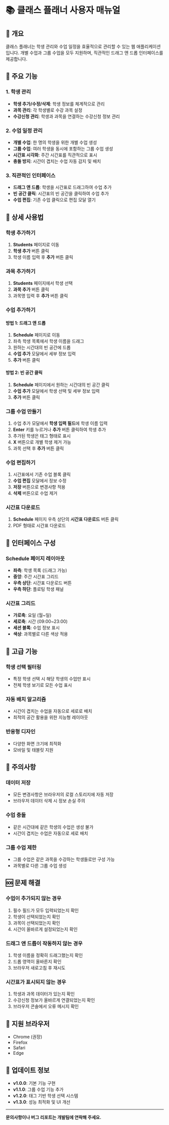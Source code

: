 # 📚 클래스 플래너 사용자 매뉴얼

## 🎯 개요

클래스 플래너는 학생 관리와 수업 일정을 효율적으로 관리할 수 있는 웹 애플리케이션입니다. 개별 수업과 그룹 수업을 모두 지원하며, 직관적인 드래그 앤 드롭 인터페이스를 제공합니다.

## 🚀 주요 기능

### 1. 학생 관리

- **학생 추가/수정/삭제**: 학생 정보를 체계적으로 관리
- **과목 관리**: 각 학생별로 수강 과목 설정
- **수강신청 관리**: 학생과 과목을 연결하는 수강신청 정보 관리

### 2. 수업 일정 관리

- **개별 수업**: 한 명의 학생을 위한 개별 수업 생성
- **그룹 수업**: 여러 학생을 동시에 포함하는 그룹 수업 생성
- **시간표 시각화**: 주간 시간표를 직관적으로 표시
- **충돌 방지**: 시간이 겹치는 수업 자동 감지 및 배치

### 3. 직관적인 인터페이스

- **드래그 앤 드롭**: 학생을 시간표로 드래그하여 수업 추가
- **빈 공간 클릭**: 시간표의 빈 공간을 클릭하여 수업 추가
- **수업 편집**: 기존 수업 클릭으로 편집 모달 열기

## 📖 상세 사용법

### 학생 추가하기

1. **Students** 페이지로 이동
2. **학생 추가** 버튼 클릭
3. 학생 이름 입력 후 **추가** 버튼 클릭

### 과목 추가하기

1. **Students** 페이지에서 학생 선택
2. **과목 추가** 버튼 클릭
3. 과목명 입력 후 **추가** 버튼 클릭

### 수업 추가하기

#### 방법 1: 드래그 앤 드롭

1. **Schedule** 페이지로 이동
2. 좌측 학생 목록에서 학생 이름을 드래그
3. 원하는 시간대의 빈 공간에 드롭
4. **수업 추가** 모달에서 세부 정보 입력
5. **추가** 버튼 클릭

#### 방법 2: 빈 공간 클릭

1. **Schedule** 페이지에서 원하는 시간대의 빈 공간 클릭
2. **수업 추가** 모달에서 학생 선택 및 세부 정보 입력
3. **추가** 버튼 클릭

### 그룹 수업 만들기

1. 수업 추가 모달에서 **학생 입력 필드**에 학생 이름 입력
2. **Enter** 키를 누르거나 **추가** 버튼 클릭하여 학생 추가
3. 추가된 학생은 태그 형태로 표시
4. **X** 버튼으로 개별 학생 제거 가능
5. 과목 선택 후 **추가** 버튼 클릭

### 수업 편집하기

1. 시간표에서 기존 수업 블록 클릭
2. **수업 편집** 모달에서 정보 수정
3. **저장** 버튼으로 변경사항 적용
4. **삭제** 버튼으로 수업 제거

### 시간표 다운로드

1. **Schedule** 페이지 우측 상단의 **시간표 다운로드** 버튼 클릭
2. PDF 형태로 시간표 다운로드

## 🎨 인터페이스 구성

### Schedule 페이지 레이아웃

- **좌측**: 학생 목록 (드래그 가능)
- **중앙**: 주간 시간표 그리드
- **우측 상단**: 시간표 다운로드 버튼
- **우측 하단**: 플로팅 학생 패널

### 시간표 그리드

- **가로축**: 요일 (월~일)
- **세로축**: 시간 (09:00~23:00)
- **세션 블록**: 수업 정보 표시
- **색상**: 과목별로 다른 색상 적용

## 🔧 고급 기능

### 학생 선택 필터링

- 특정 학생 선택 시 해당 학생의 수업만 표시
- 전체 학생 보기로 모든 수업 표시

### 자동 배치 알고리즘

- 시간이 겹치는 수업을 자동으로 세로로 배치
- 최적의 공간 활용을 위한 지능형 레이아웃

### 반응형 디자인

- 다양한 화면 크기에 최적화
- 모바일 및 태블릿 지원

## 🚨 주의사항

### 데이터 저장

- 모든 변경사항은 브라우저의 로컬 스토리지에 자동 저장
- 브라우저 데이터 삭제 시 정보 손실 주의

### 수업 충돌

- 같은 시간대에 같은 학생의 수업은 생성 불가
- 시간이 겹치는 수업은 자동으로 세로 배치

### 그룹 수업 제한

- 그룹 수업은 같은 과목을 수강하는 학생들로만 구성 가능
- 과목별로 다른 그룹 수업 생성

## 🆘 문제 해결

### 수업이 추가되지 않는 경우

1. 필수 필드가 모두 입력되었는지 확인
2. 학생이 선택되었는지 확인
3. 과목이 선택되었는지 확인
4. 시간이 올바르게 설정되었는지 확인

### 드래그 앤 드롭이 작동하지 않는 경우

1. 학생 이름을 정확히 드래그했는지 확인
2. 드롭 영역이 올바른지 확인
3. 브라우저 새로고침 후 재시도

### 시간표가 표시되지 않는 경우

1. 학생과 과목 데이터가 있는지 확인
2. 수강신청 정보가 올바르게 연결되었는지 확인
3. 브라우저 콘솔에서 오류 메시지 확인

## 📱 지원 브라우저

- Chrome (권장)
- Firefox
- Safari
- Edge

## 🔄 업데이트 정보

- **v1.0.0**: 기본 기능 구현
- **v1.1.0**: 그룹 수업 기능 추가
- **v1.2.0**: 태그 기반 학생 선택 시스템
- **v1.3.0**: 성능 최적화 및 UI 개선

---

**문의사항이나 버그 리포트는 개발팀에 연락해 주세요.**

